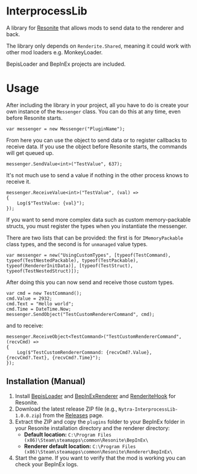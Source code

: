 # InterprocessLib

A library for [Resonite](https://resonite.com/) that allows mods to send data to the renderer and back.

The library only depends on `Renderite.Shared`, meaning it could work with other mod loaders e.g. MonkeyLoader.

BepisLoader and BepInEx projects are included.

# Usage

After including the library in your project, all you have to do is create your own instance of the `Messenger` class. You can do this at any time, even before Resonite starts.

```
var messenger = new Messenger("PluginName");
```

From here you can use the object to send data or to register callbacks to receive data. If you use the object before Resonite starts, the commands will get queued up.

```
messenger.SendValue<int>("TestValue", 637);
```

It's not much use to send a value if nothing in the other process knows to receive it. 

```
messenger.ReceiveValue<int>("TestValue", (val) =>
{
	Log($"TestValue: {val}");
});
```

If you want to send more complex data such as custom memory-packable structs, you must register the types when you instantiate the messenger.

There are two lists that can be provided: the first is for `IMemoryPackable` class types, and the second is for `unmanaged` value types.

```
var messenger = new("UsingCustomTypes", [typeof(TestCommand), typeof(TestNestedPackable), typeof(TestPackable), typeof(RendererInitData)], [typeof(TestStruct), typeof(TestNestedStruct)]);
```

After doing this you can now send and receive those custom types.

```
var cmd = new TestCommand();
cmd.Value = 2932;
cmd.Text = "Hello world";
cmd.Time = DateTime.Now;
messenger.SendObject("TestCustomRendererCommand", cmd);
```

and to receive:

```
messenger.ReceiveObject<TestCommand>("TestCustomRendererCommand", (recvCmd) =>
{
	Log($"TestCustomRendererCommand: {recvCmd?.Value}, {recvCmd?.Text}, {recvCmd?.Time}");
});
```

## Installation (Manual)
1. Install [BepisLoader](https://github.com/ResoniteModding/BepisLoader) and [BepInExRenderer](https://thunderstore.io/c/resonite/p/ResoniteModding/BepInExRenderer/) and [RenderiteHook](https://thunderstore.io/c/resonite/p/ResoniteModding/RenderiteHook/) for Resonite.
2. Download the latest release ZIP file (e.g., `Nytra-InterprocessLib-1.0.0.zip`) from the [Releases](https://github.com/Nytra/ResoniteInterprocessLib/releases) page.
3. Extract the ZIP and copy the `plugins` folder to your BepInEx folder in your Resonite installation directory and the renderer directory:
   - **Default location:** `C:\Program Files (x86)\Steam\steamapps\common\Resonite\BepInEx\`
   - **Renderer default location:** `C:\Program Files (x86)\Steam\steamapps\common\Resonite\Renderer\BepInEx\`
4. Start the game. If you want to verify that the mod is working you can check your BepInEx logs.
